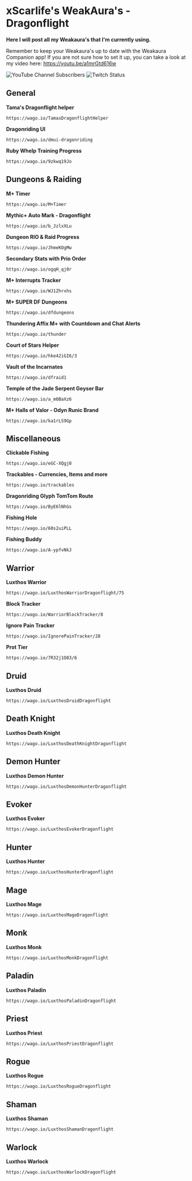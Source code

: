 # xScarlife's WeakAura's - Dragonflight
  **Here I will post all my Weakaura's that I'm currently using.**

Remember to keep your Weakaura's up to date with the Weakaura Companion app! If you are not sure how to set it up, you can take a look at my video here: https://youtu.be/a1mrGtd616w

![YouTube Channel Subscribers](https://img.shields.io/youtube/channel/subscribers/UCY_LsfkMQS--TVMvGl90rNA?style=social)
![Twitch Status](https://img.shields.io/twitch/status/xscarlife?style=social)
## General

**Tama's Dragonflight helper**
```
https://wago.io/TamasDragonflightHelper
```

**Dragonriding UI**
```
https://wago.io/dmui-dragonriding
```

**Ruby Whelp Training Progress**
```
https://wago.io/9zkwq19Jo
```

## Dungeons & Raiding
**M+ Timer**
```
https://wago.io/M+Timer
```

**Mythic+ Auto Mark - Dragonflight**
```
https://wago.io/b_JzlxXLu
```

**Dungeon RIO & Raid Progress**
```
https://wago.io/JhmeKOgMw
```

**Secondary Stats with Prio Order**
```
https://wago.io/ogqH_qj0r
```

**M+ Interrupts Tracker**
```
https://wago.io/WJ1Zhrxhs
```

**M+ SUPER DF Dungeons**
```
https://wago.io/dfdungeons
```

**Thundering Affix M+ with Countdown and Chat Alerts**
```
https://wago.io/thunder
```

**Court of Stars Helper**
```
https://wago.io/hke42iGI6/3
```

**Vault of the Incarnates**
```
https://wago.io/dfraid1
```

**Temple of the Jade Serpent Geyser Bar**
```
https://wago.io/a_m0BaXz6
```

**M+ Halls of Valor - Odyn Runic Brand**
```
https://wago.io/ka1rLS9Gp
```


## Miscellaneous
**Clickable Fishing**
```
https://wago.io/eGC-XQgj0
```
**Trackables - Currencies, Items and more**
```
https://wago.io/trackables
```

**Dragonriding Glyph TomTom Route**
```
https://wago.io/ByE6lNhGs
```

**Fishing Hole**
```
https://wago.io/60s2uiPLL
```

**Fishing Buddy**
```
https://wago.io/A-ypfvNkJ
```


## Warrior
**Luxthos Warrior**
```
https://wago.io/LuxthosWarriorDragonflight/75
```

**Block Tracker**
```
https://wago.io/WarriorBlockTracker/8
```

**Ignore Pain Tracker**
```
https://wago.io/IgnorePainTracker/28
```

**Prot Tier**
```
https://wago.io/7R32j1O83/6
```

## Druid
**Luxthos Druid**
```
https://wago.io/LuxthosDruidDragonflight
```

## Death Knight
**Luxthos Death Knight**
```
https://wago.io/LuxthosDeathKnightDragonflight
```

## Demon Hunter
**Luxthos Demon Hunter**
```
https://wago.io/LuxthosDemonHunterDragonflight
```

## Evoker
**Luxthos Evoker**
```
https://wago.io/LuxthosEvokerDragonflight
```

## Hunter
**Luxthos Hunter**
```
https://wago.io/LuxthosHunterDragonflight
```

## Mage
**Luxthos Mage**
```
https://wago.io/LuxthosMageDragonflight
```

## Monk
**Luxthos Monk**
```
https://wago.io/LuxthosMonkDragonflight
```

## Paladin
**Luxthos Paladin**
```
https://wago.io/LuxthosPaladinDragonflight
```

## Priest
**Luxthos Priest**
```
https://wago.io/LuxthosPriestDragonflight
```

## Rogue
**Luxthos Rogue**
```
https://wago.io/LuxthosRogueDragonflight
```

## Shaman
**Luxthos Shaman**
```
https://wago.io/LuxthosShamanDragonflight
```

## Warlock
**Luxthos Warlock**
```
https://wago.io/LuxthosWarlockDragonflight
```
